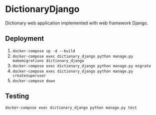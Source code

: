 # DictionaryDjango
Dictionary web application implemented with web framework Django.

## Deployment
1. ```docker-compose up -d --build```
2. ```docker-compose exec dictionary_django python manage.py makemigrations dictionary_django```
3. ```docker-compose exec dictionary_django python manage.py migrate```
4. ```docker-compose exec dictionary_django python manage.py createsuperuser```
5. ```docker-compose down```

## Testing
```docker-compose exec dictionary_django python manage.py test```
